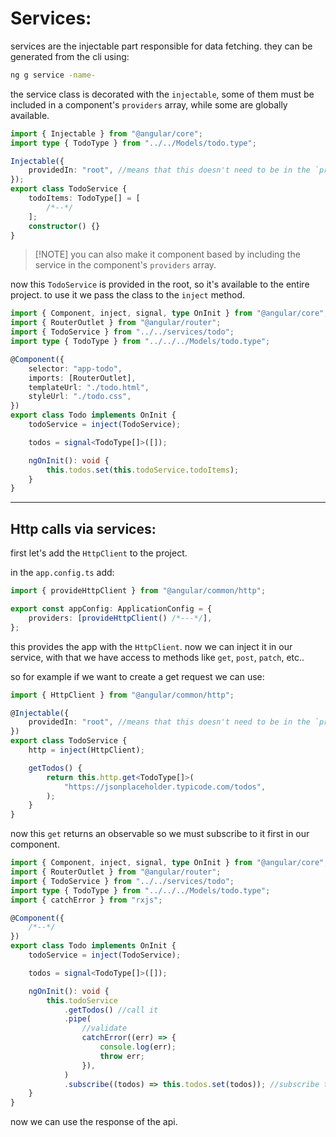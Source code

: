 <!-- @format -->

# Services:

services are the injectable part responsible for data fetching. they can be generated from the cli using:

```bash
ng g service -name-
```

the service class is decorated with the `injectable`, some of them must be included in a component's `providers` array, while some are globally available.

```typescript
import { Injectable } from "@angular/core";
import type { TodoType } from "../../Models/todo.type";

Injectable({
	providedIn: "root", //means that this doesn't need to be in the `providers` of every component -this is a global injectable-
});
export class TodoService {
	todoItems: TodoType[] = [
		/*--*/
	];
	constructor() {}
}
```

> [!NOTE] you can also make it component based by including the service in the component's `providers` array.

now this `TodoService` is provided in the root, so it's available to the entire project. to use it we pass the class to the `inject` method.

```typescript
import { Component, inject, signal, type OnInit } from "@angular/core";
import { RouterOutlet } from "@angular/router";
import { TodoService } from "../../services/todo";
import type { TodoType } from "../../../Models/todo.type";

@Component({
	selector: "app-todo",
	imports: [RouterOutlet],
	templateUrl: "./todo.html",
	styleUrl: "./todo.css",
})
export class Todo implements OnInit {
	todoService = inject(TodoService);

	todos = signal<TodoType[]>([]);

	ngOnInit(): void {
		this.todos.set(this.todoService.todoItems);
	}
}
```

---

## Http calls via services:

first let's add the `HttpClient` to the project.

in the `app.config.ts` add:

```typescript
import { provideHttpClient } from "@angular/common/http";

export const appConfig: ApplicationConfig = {
	providers: [provideHttpClient() /*---*/],
};
```

this provides the app with the `HttpClient`. now we can inject it in our service, with that we have access to methods like `get`, `post`, `patch`, etc..

so for example if we want to create a get request we can use:

```typescript
import { HttpClient } from "@angular/common/http";

@Injectable({
	providedIn: "root", //means that this doesn't need to be in the `providers` of every component -this is a global injectable-
})
export class TodoService {
	http = inject(HttpClient);

	getTodos() {
		return this.http.get<TodoType[]>(
			"https://jsonplaceholder.typicode.com/todos",
		);
	}
}
```

now this `get` returns an observable so we must subscribe to it first in our component.

```typescript
import { Component, inject, signal, type OnInit } from "@angular/core";
import { RouterOutlet } from "@angular/router";
import { TodoService } from "../../services/todo";
import type { TodoType } from "../../../Models/todo.type";
import { catchError } from "rxjs";

@Component({
	/*--*/
})
export class Todo implements OnInit {
	todoService = inject(TodoService);

	todos = signal<TodoType[]>([]);

	ngOnInit(): void {
		this.todoService
			.getTodos() //call it
			.pipe(
				//validate
				catchError((err) => {
					console.log(err);
					throw err;
				}),
			)
			.subscribe((todos) => this.todos.set(todos)); //subscribe to the observable
	}
}
```

now we can use the response of the api.
